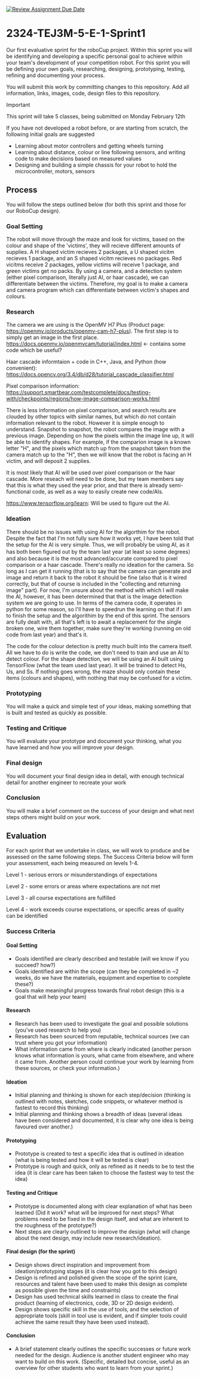 [![Review Assignment Due Date](https://classroom.github.com/assets/deadline-readme-button-24ddc0f5d75046c5622901739e7c5dd533143b0c8e959d652212380cedb1ea36.svg)](https://classroom.github.com/a/mlnznQ98)
# 2324-TEJ3M-5-E-1-Sprint1
Our first evaluative sprint for the roboCup project. Within this sprint you will be identifying and developing a specific personal goal to achieve within your team's development of your competition robot. For this sprint you will be defining your own goals, researching, designing, prototyping, testing, refining and documenting your process.

You will submit this work by committing changes to this repository. Add all information, links, images, code, design files to this repository.


> [!IMPORTANT]
> This sprint will take 5 classes, being submitted on Monday February 12th

If you have not developed a robot before, or are starting from scratch, the following initial goals are suggested
- Learning about motor controllers and getting wheels turning
- Learning about distance, colour or line following sensors, and writing code to make decisions based on measured values
- Designing and building a simple chassis for your robot to hold the microcontroller, motors, sensors

## Process

You will follow the steps outlined below (for both this sprint and those for our RoboCup design).

### Goal Setting

The robot will move through the maze and look for victims, based on the colour and shape of the 'victims', they will recieve different amounts of supplies. A H shaped victim recieves 2 packages, a U shaped vicitm recieves 1 package, and an S shaped vicitm recieves no packages. Red vicitms receive 2 packages, yellow victims will receive 1 package, and green victims get no packs. By using a camera, and a detection system (either pixel comparison, literally just AI, or haar cascade), we can differentiate between the victims. Therefore, my goal is to make a camera and camera program which can differentiate between victim's shapes and colours.

### Research

The camera we are using is the OpenMV H7 Plus (Product page: https://openmv.io/products/openmv-cam-h7-plus). The first step is to simply get an image in the first place.
https://docs.openmv.io/openmvcam/tutorial/index.html <- contains some code which be useful?

Haar cascade informtaion + code in C++, Java, and Python (how convenient):
https://docs.opencv.org/3.4/db/d28/tutorial_cascade_classifier.html

Pixel comparison information:
https://support.smartbear.com/testcomplete/docs/testing-with/checkpoints/regions/how-image-comparison-works.html

There is less information on pixel comparison, and search results are clouded by other topics with similar names, but which do not contain information relevant to the robot. However it is simple enough to understand. Snapshot to snapshot, the robot compares the image with a previous image. Depending on how the pixels within the image line up, it will be able to identify shapes. For example, if the comparion image is a known letter "H", and the pixels which match up from the snapshot taken from the camera match up to the "H", then we will know that the robot is facing an H victim, and will deposit 2 supplies.

It is most likely that AI will be used over pixel comparison or the haar cascade. More reseach will need to be done, but my team members say that this is what they used the year prior, and that there is already semi-functional code, as well as a way to easily create new code/AIs.

https://www.tensorflow.org/learn: Will be used to figure out the AI.

### Ideation

There should be no issues with using AI for the algorthim for the robot. Despite the fact that I'm not fully sure how it works yet, I have been told that the setup for the AI is very simple. Thus, we will probably be using AI, as it has both been figured out by the team last year (at least so some degrees）and also because it is the most advanced/accurate compared to pixel comparison or a haar cascade. There's really no ideation for the camera. So long as I can get it running (that is to say that the camera can generate and image and return it back to the robot it should be fine (also that is it wired correctly, but that of course is included in the "collecting and returning image" part). For now, I'm unsure about the method with which I will make the AI, however, it has been determined that that is the image detection system we are going to use. In terms of the camera code, it operates in python for some reason, so I'll have to speedrun the learning on that if I am to finish the setup and the algorithim by the end of this sprint. The sensors are fully dealt with, all that's left is to await a replacement for the single broken one, wire them together, make sure they're working (running on old code from last year) and that's it.

The code for the colour detection is pretty much built into the camera itself. All we have to do is write the code, we don't need to train and use an AI to detect colour. For the shape detection, we will be using an AI built using TensorFlow (what the team used last year). It will be trained to detect Hs, Us, and Ss. If nothing goes wrong, the maze should only contain these items (colours and shapes), with nothing that may be confused for a victim.

### Prototyping

You will make a quick and simple test of your ideas, making something that is built and tested as quickly as possible.

### Testing and Critique

You will evaluate your prototype and document your thinking, what you have learned and how you will improve your design.

### Final design

You will document your final design idea in detail, with enough technical detail for another engineer to recreate your work

### Conclusion

You will make a brief comment on the success of your design and what next steps others might build on your work.

## Evaluation
For each sprint that we undertake in class, we will work to produce and be assessed on the same following steps. The Success Criteria below will form your assessment, each being measured on levels 1-4.

Level 1 - serious errors or misunderstandings of expectations

Level 2 - some errors or areas where expectations are not met

Level 3 - all course expectations are fulfilled

Level 4 - work exceeds course expectations, or specific areas of quality can be identified

### Success Criteria

#### Goal Setting 

- Goals identified are clearly described and testable (will we know if you succeed? how?) 
- Goals identified are within the scope (can they be completed in ~2 weeks, do we have the materials, equipment and expertise to complete these?) 
- Goals make meaningful progress towards final robot design (this is a goal that will help your team) 

#### Research

- Research has been used to investigate the goal and possible solutions (you've used research to help you)
- Research has been sourced from reputable, technical sources (we can trust where you got your information)
- What information came from where is clearly indicated (another person knows what information is yours, what came from elsewhere, and where it came from. Another person could continue your work by learning from these sources, or check your information.)

#### Ideation

- Initial planning and thinking is shown for each step/decision (thinking is outlined with notes, sketches, code snippets, or whatever method is fastest to record this thinking)
- Initial planning and thinking shows a breadth of ideas (several ideas have been considered and documented, it is clear why one idea is being favoured over another.)

#### Prototyping

- Prototype is created to test a specific idea that is outlined in ideation (what is being tested and how it will be tested is clear)
- Prototype is rough and quick, only as refined as it needs to be to test the idea (it is clear care has been taken to choose the fastest way to test the idea)

#### Testing and Critique

- Prototype is documented along with clear explanation of what has been learned (Did it work? what will be improved for next steps? What problems need to be fixed in the design itself, and what are inherent to the roughness of the prototype?)
- Next steps are clearly outlined to improve the design (what will change about the next design, may include new research/ideation).

#### Final design (for the sprint)

- Design shows direct inspiration and improvement from ideation/prototyping stages (it is clear how you got to this design)
- Design is refined and polished given the scope of the sprint (care, resources and talent have been used to make this design as complete as possible given the time and constraints)
- Design has used technical skills learned in class to create the final product (learning of electronics, code, 3D or 2D design evident).
- Design shows specific skill in the use of tools, and the selection of appropriate tools (skill in tool use is evident, and if simpler tools could achieve the same result they have been used instead).

#### Conclusion

- A brief statement clearly outlines the specific successes or future work needed for the design. Audience is another student engineer who may want to build on this work. (Specific, detailed but concise, useful as an overview for other students who want to learn from your sprint.)
